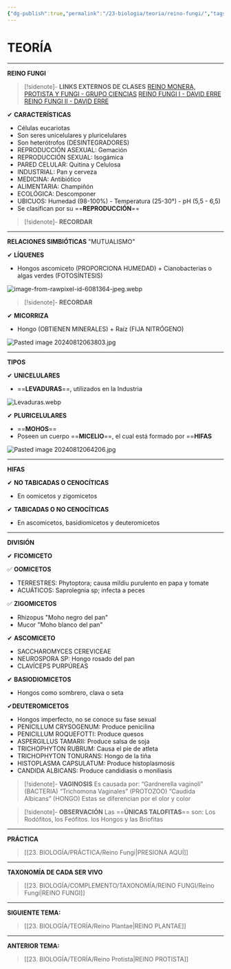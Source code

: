 ```yaml
---
{"dg-publish":true,"permalink":"/23-biologia/teoria/reino-fungi/","tags":["Biología","Teoría"]}
---
```


# TEORÍA
---
**REINO FUNGI**

>[!sidenote]- **LINKS EXTERNOS DE CLASES** 
>[REINO MONERA, PROTISTA Y FUNGI - GRUPO CIENCIAS](https://www.youtube.com/watch?v=MvZ3N3l7I5g) 
>[REINO FUNGI I - DAVID ERRE](https://youtu.be/v4tBuDu0QGs?si=d2Hz7odmAcOirvl7) 
>[REINO FUNGI II - DAVID ERRE](https://youtu.be/DuvhTWG3ZAU?si=uv177_52yhToP_4l) 

✔ **CARACTERÍSTICAS**
- Células eucariotas
- Son seres unicelulares y pluricelulares
- Son heterótrofos (DESINTEGRADORES)
- REPRODUCCIÓN ASEXUAL: Gemación
- REPRODUCCIÓN SEXUAL: Isogámica
- PARED CELULAR: Quitina y Celulosa
- INDUSTRIAL: Pan y cerveza
- MEDICINA: Antibiótico
- ALIMENTARIA: Champiñón
- ECOLÓGICA: Descomponer
- UBICUOS: Humedad (98-100%) - Temperatura (25-30°) - pH (5,5 - 6,5)
- Se clasifican por su ==**REPRODUCCIÓN**==

>[!sidenote]- **RECORDAR**

---
**RELACIONES SIMBIÓTICAS**
"MUTUALISMO"

✔ **LÍQUENES**
- Hongos ascomiceto (PROPORCIONA HUMEDAD) + Cianobacterias o algas verdes (FOTOSÍNTESIS)

![image-from-rawpixel-id-6081364-jpeg.webp](/img/user/1.%20ELEMENTOS%20GR%C3%81FICOS/image-from-rawpixel-id-6081364-jpeg.webp)

>[!sidenote]- **RECORDAR**

✔ **MICORRIZA**
- Hongo (OBTIENEN MINERALES) + Raíz (FIJA NITRÓGENO)

![Pasted image 20240812063803.jpg](/img/user/1.%20ELEMENTOS%20GR%C3%81FICOS/Pasted%20image%2020240812063803.jpg)

---
**TIPOS**

✔ **UNICELULARES**
- ==**LEVADURAS**==, utilizados en la Industria

![Levaduras.webp](/img/user/1.%20ELEMENTOS%20GR%C3%81FICOS/Levaduras.webp)

✔ **PLURICELULARES**
- ==**MOHOS**==
- Poseen un cuerpo ==**MICELIO**==, el cual está formado por ==**HIFAS** 

![Pasted image 20240812064206.jpg](/img/user/1.%20ELEMENTOS%20GR%C3%81FICOS/Pasted%20image%2020240812064206.jpg)

---
**HIFAS**

✔ **NO TABICADAS O CENOCÍTICAS** 
- En oomicetos y zigomicetos 

✔ **TABICADAS O NO CENOCÍTICAS**
- En ascomicetos, basidiomicetos y deuteromicetos

---
**DIVISIÓN**

✔ **FICOMICETO**

✅ **OOMICETOS**
- TERRESTRES: Phytoptora; causa mildiu purulento en papa y tomate
- ACUÁTICOS: Saprolegnia sp; infecta a peces 

✅ **ZIGOMICETOS**
- Rhizopus "Moho negro del pan"
- Mucor "Moho blanco del pan"

✔ **ASCOMICETO**
- SACCHAROMYCES CEREVICEAE
- NEUROSPORA SP: Hongo rosado del pan
- CLAVÍCEPS PURPÚREAS


✔ **BASIODIOMICETOS**
- Hongos como sombrero, clava o seta



✔**DEUTEROMICETOS**
- Hongos imperfecto, no se conoce su fase sexual
- PENICILLUM CRYSOGENUM: Produce penicilina
- PENICILLUM ROQUEFOTTI: Produce quesos
- ASPERGILLUS TAMARII: Produce salsa de soja
- TRICHOPHYTON RUBRUM: Causa el pie de atleta
- TRICHOPHYTON TONURANS: Hongo de la tiña
- HISTOPLASMA CAPSULATUM: Produce histoplasmosis
- CANDIDA ALBICANS: Produce candidiasis o moniliasis 

>[!sidenote]- **VAGINOSIS**
Es causada por:
“Gardnerella vaginoli” (BACTERIA)
“Trichomona Vaginales” (PROTOZOO)
“Caudida Albicans” (HONGO)
Estas se diferencian por el olor y color

>[!sidenote]- **OBSERVACIÓN**
Las ==**ÚNICAS TALOFITAS**== son: Los Rodófitos, los Feófitos. los Hongos y las Briofitas

---
**PRÁCTICA**
>[[23. BIOLOGÍA/PRÁCTICA/Reino Fungi\|PRESIONA AQUÍ]]

---
**TAXONOMÍA DE CADA SER VIVO**
>[[23. BIOLOGÍA/COMPLEMENTO/TAXONOMÍA/REINO FUNGI/Reino Fungi\|REINO FUNGI]]

---
**SIGUIENTE TEMA:** 
>[[23. BIOLOGÍA/TEORÍA/Reino Plantae\|REINO PLANTAE]]

---
**ANTERIOR TEMA:** 
>[[23. BIOLOGÍA/TEORÍA/Reino Protista\|REINO PROTISTA]]


